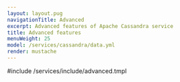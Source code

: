 ```yaml
---
layout: layout.pug
navigationTitle: Advanced
excerpt: Advanced features of Apache Cassandra service
title: Advanced features
menuWeight: 25
model: /services/cassandra/data.yml
render: mustache
---
```


#include /services/include/advanced.tmpl
